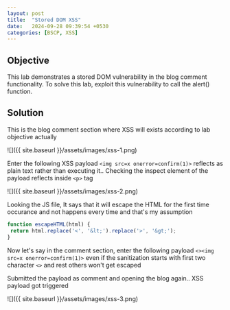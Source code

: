 ```yaml
---
layout: post
title:  "Stored DOM XSS"
date:   2024-09-28 09:39:54 +0530
categories: [BSCP, XSS]
---
```


## Objective 

This lab demonstrates a stored DOM vulnerability in the blog comment functionality. To solve this lab, exploit this vulnerability to call the alert() function. 

## Solution

This is the blog comment section where XSS will exists according to lab objective actually 

![]({{ site.baseurl }}/assets/images/xss-1.png) 

Enter the following XSS payload `<img src=x onerror=confirm(1)>` reflects as plain text rather than executing it.. Checking the inspect element of the payload reflects inside `<p>` tag 

![]({{ site.baseurl }}/assets/images/xss-2.png) 

Looking the JS file, It says that it will escape the HTML for the first time occurance and not happens every time and that's my assumption 

```js
function escapeHTML(html) {
 return html.replace('<', '&lt;').replace('>', '&gt;');
}
```

Now let's say in the comment section, enter the following payload `<><img src=x onerror=confirm(1)>` even if the sanitization starts with first two character `<>` and rest others won't get escaped 

Submitted the payload as comment and opening the blog again.. XSS payload got triggered 

![]({{ site.baseurl }}/assets/images/xss-3.png) 